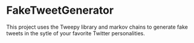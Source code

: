 # FakeTweetGenerator

This project uses the Tweepy library and markov chains to generate fake tweets in the sytle of your favorite Twitter personalities.
